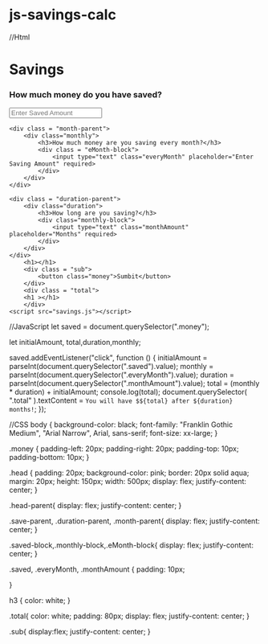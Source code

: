 # js-savings-calc
//Html
<!DOCTYPE html>
<html lang="en">
<head>
    <meta charset="UTF-8">
    <meta http-equiv="X-UA-Compatible" content="IE=edge">
    <meta name="viewport" content="width=device-width, initial-scale=1.0">
    <title>Savings</title>
    <link href="styles.css" rel="stylesheet"/>
</head>
<body>
    <div class ="head-parent">
        <div class = "head">
            <h1>Savings</h1>
        </div>
    </div>
    <div class = "save-parent">
        <div class="savings">
            <h3>How much money do you have saved?</h3>
            <div class = "saved-block">
                <input type="text" class="saved" placeholder="Enter Saved Amount" required>
            </div>
        </div>
    </div>

    <div class = "month-parent">
        <div class="monthly">
            <h3>How much money are you saving every month?</h3>
            <div class = "eMonth-block">
                <input type="text" class="everyMonth" placeholder="Enter Saving Amount" required>
            </div>
        </div>
    </div>

    <div class = "duration-parent">
        <div class="duration">
            <h3>How long are you saving?</h3>
            <div class="monthly-block">
                <input type="text" class="monthAmount" placeholder="Months" required>
            </div>
        </div>
    </div>
        <h1></h1>
        <div class = "sub">
            <button class="money">Sumbit</button>
        </div>
        <div class = "total">
        <h1 ></h1>
        </div>
    <script src="savings.js"></script>
</body>
</html>

//JavaScript
let saved = document.querySelector(".money");

let initialAmount, total,duration,monthly;

saved.addEventListener("click", function () {
  initialAmount = parseInt(document.querySelector(".saved").value);
  monthly = parseInt(document.querySelector(".everyMonth").value);
  duration = parseInt(document.querySelector(".monthAmount").value);
  total = (monthly * duration) + initialAmount;
  console.log(total);
  document.querySelector(
    ".total"
  ).textContent = `You will have $${total} after ${duration} months!`;
});

//CSS
body {
  background-color: black;
  font-family: "Franklin Gothic Medium", "Arial Narrow", Arial, sans-serif;
  font-size: xx-large;
}

.money {
  padding-left: 20px;
  padding-right: 20px;
  padding-top: 10px;
  padding-bottom: 10px;
}

.head {
  padding: 20px;
  background-color: pink;
  border: 20px solid aqua;
  margin: 20px;
  height: 150px;
  width: 500px;
  display: flex;
  justify-content: center;
}

.head-parent{
  display: flex;
  justify-content: center;
}

.save-parent, .duration-parent, .month-parent{
  display: flex;
  justify-content: center;
}

.saved-block,.monthly-block,.eMonth-block{
  display: flex;
  justify-content: center;
}

.saved,
.everyMonth,
.monthAmount {
  padding: 10px;
  
}

h3 {
  color: white;
}

.total{
  color: white;
  padding: 80px;
  display: flex;
  justify-content: center;
}

.sub{
  display:flex;
  justify-content: center;
}
